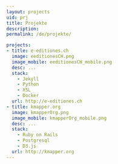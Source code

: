 ```yaml
---
layout: projects
uid: prj
title: Projekte
description: 
permalink: /de/projekte/

projects:
- title: e-editiones.ch
  image: eeditionesCH.png
  image_mobile: eeditionesCH_mobile.png
  desc: ...
  stack: 
    - Jekyll
    - Python
    - XSL
    - Docker
  url: http://e-editiones.ch
- title: kmapper.org
  image: kmapperOrg.png
  image_mobile: kmapperOrg_mobile.png
  desc: ...
  stack: 
    - Ruby on Rails
    - Postgresql
    - D3.js
  url: http://kmapper.org
---
```

